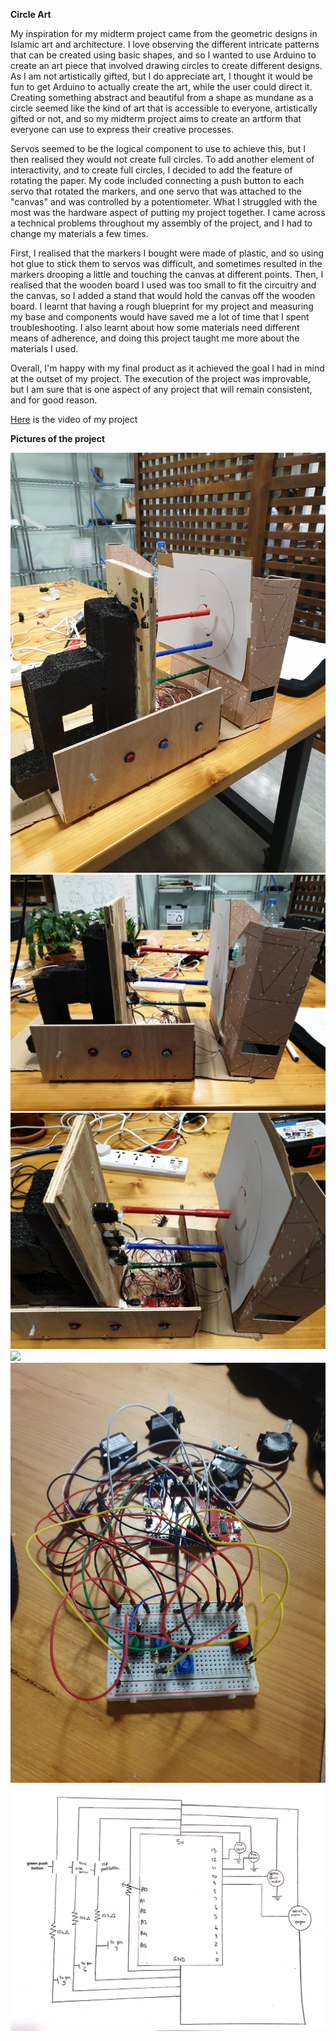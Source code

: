 **Circle Art**

My inspiration for my midterm project came from the geometric designs in Islamic art and architecture. I love observing the different intricate patterns that can be created using basic shapes, and so I wanted to use Arduino to create an art piece that involved drawing circles to create different designs. As I am not artistically gifted, but I do appreciate art, I thought it would be fun to get Arduino to actually create the art, while the user could direct it. Creating something abstract and beautiful from a shape as mundane as a circle seemed like the kind of art that is accessible to everyone, artistically gifted or not, and so my midterm project aims to create an artform that everyone can use to express their creative processes.

Servos seemed to be the logical component to use to achieve this, but I then realised they would not create full circles. To add another element of interactivity, and to create full circles, I decided to add the feature of rotating the paper. My code included connecting a push button to each servo that rotated the markers, and one servo that was attached to the "canvas" and was controlled by a potentiometer. What I struggled with the most was the hardware aspect of putting my project together. I came across a technical problems throughout my assembly of the project, and I had to change my materials a few times. 

First, I realised that the markers I bought were made of plastic, and so using hot glue to stick them to servos was difficult, and sometimes resulted in the markers drooping a little and touching the canvas at different points. Then, I realised that the wooden board I used was too small to fit the circuitry and the canvas, so I added a stand that would hold the canvas off the wooden board. I learnt that having a rough blueprint for my project and measuring my base and components would have saved me a lot of time that I spent troubleshooting. I also learnt about how some materials need different means of adherence, and doing this project taught me more about the materials I used. 

Overall, I'm happy with my final product as it achieved the goal I had in mind at the outset of my project. The execution of the project was improvable, but I am sure that is one aspect of any project that will remain consistent, and for good reason. 

[Here](https://vimeo.com/395895054) is the video of my project 

**Pictures of the project**

![](total.jpg)
![](front.jpg)
![](up.jpg)
![](closeup.jpg)
![](breadboardproto.jpg)
![](schematic1.jpg)
